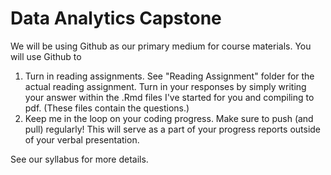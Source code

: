 # Data Analytics Capstone

We will be using Github as our primary medium for course materials. You will use Github to
1. Turn in reading assignments. See "Reading Assignment" folder for the actual reading assignment. 
Turn in your responses by simply writing your answer within the .Rmd files I've started for you and compiling to pdf. (These files contain the questions.)
2. Keep me in the loop on your coding progress. Make sure to push (and pull) regularly! This will serve as a part of your progress reports outside of your verbal presentation. 

See our syllabus for more details.
